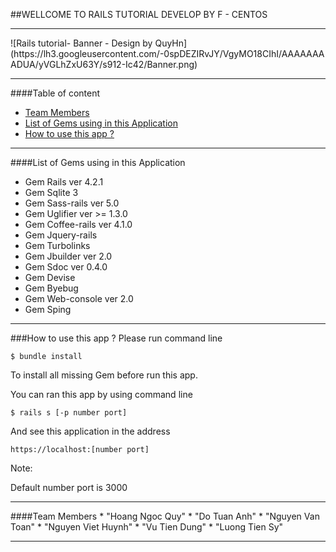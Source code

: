 ##WELLCOME TO RAILS TUTORIAL DEVELOP BY F - CENTOS
<hr />
![Rails tutorial- Banner - Design by QuyHn](https://lh3.googleusercontent.com/-0spDEZIRvJY/VgyMO18CIhI/AAAAAAAADUA/yVGLhZxU63Y/s912-Ic42/Banner.png)
<hr />
####Table of content

* [Team Members](#team-members)
* [List of Gems using in this Application](#list-gems)
* [How to use this app ?](#use)

<hr />
####<a name="list-gems"></a>List of Gems using in this Application

 * Gem Rails ver 4.2.1
 * Gem Sqlite 3 
 * Gem Sass-rails ver 5.0
 * Gem Uglifier ver >= 1.3.0
 * Gem Coffee-rails ver 4.1.0
 * Gem Jquery-rails
 * Gem Turbolinks
 * Gem Jbuilder ver 2.0
 * Gem Sdoc ver 0.4.0
 * Gem Devise
 * Gem Byebug
 * Gem Web-console ver 2.0
 * Gem Sping
 
<hr />
###<a name="use"></a>How to use this app ?
Please run command line 

`$ bundle install`

To install all missing Gem before run this app.

You can ran this app by using command line 

`$ rails s [-p number port]`

And see this application in the address

`https://localhost:[number port]`

Note:

Default number port is 3000
<hr />
####<a name="team-members"></a>Team Members
* "Hoang Ngoc Quy" <quyhn@hiworld.com.vn> 
* "Do Tuan Anh" <tuananhdo@example.com.vn>
* "Nguyen Van Toan" <vantoannguyen@example.com.vn>
* "Nguyen Viet Huynh" <viethuynhnguyen@example.com.vn>
* "Vu Tien Dung" <tiendungvu@example.com.vn>
* "Luong Tien Sy" <tiensyluong@example.com.vn>

<hr />
